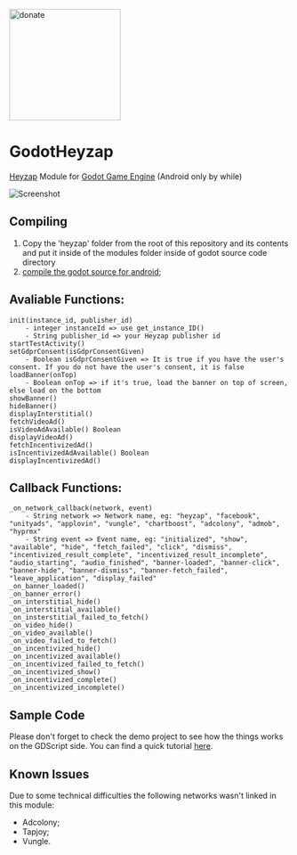 <a href="https://www.paypal.com/cgi-bin/webscr?cmd=_donations&business=3MJE3M4FMJYGN&lc=BR&item_name=Shin%2dNiL%27s%20Github&item_number=Github&currency_code=USD&bn=PP%2dDonationsBF%3abtn_donate_SM%2egif%3aNonHosted" target="_blank"><img src="https://img.shields.io/badge/Donate-PayPal-green.svg" alt="donate" width="200px"/></a>

# GodotHeyzap
[Heyzap](https://www.heyzap.com/) Module for [Godot Game Engine](https://godotengine.org/) (Android only by while)

![Screenshot](/images/screenshot.png)


Compiling
-------------

1. Copy the 'heyzap' folder from the root of this repository and its contents and put it inside of the modules folder inside of godot source code directory       
2. [compile the godot source for android](http://docs.godotengine.org/en/stable/reference/compiling_for_android.html);

Avaliable Functions:
---------------------
    init(instance_id, publisher_id)
        - integer instanceId => use get_instance_ID()
        - String publisher_id => your Heyzap publisher id
    startTestActivity()
    setGdprConsent(isGdprConsentGiven)
        - Boolean isGdprConsentGiven => It is true if you have the user's consent. If you do not have the user's consent, it is false
    loadBanner(onTop)
        - Boolean onTop => if it's true, load the banner on top of screen, else load on the bottom
    showBanner()
    hideBanner()
    displayInterstitial()
    fetchVideoAd()
    isVideoAdAvailable() Boolean
    displayVideoAd()
    fetchIncentivizedAd()
    isIncentivizedAdAvailable() Boolean
    displayIncentivizedAd()
   


Callback Functions:
---------------------
    _on_network_callback(network, event)
        - String network => Network name, eg: "heyzap", "facebook", "unityads", "applovin", "vungle", "chartboost", "adcolony", "admob", "hyprmx" 
        - String event => Event name, eg: "initialized", "show", "available", "hide", "fetch_failed", "click", "dismiss", "incentivized_result_complete", "incentivized_result_incomplete", "audio_starting", "audio_finished", "banner-loaded", "banner-click", "banner-hide", "banner-dismiss", "banner-fetch_failed", "leave_application", "display_failed" 
    _on_banner_loaded()
    _on_banner_error()
    _on_interstitial_hide()
    _on_interstitial_available()
    _on_insterstitial_failed_to_fetch()
    _on_video_hide()
    _on_video_available()
    _on_video_failed_to_fetch()
    _on_incentivized_hide()
    _on_incentivized_available()
    _on_incentivized_failed_to_fetch()
    _on_incentivized_show()
    _on_incentivized_complete()
    _on_incentivized_incomplete()

Sample Code
-----------
Please don't forget to check the demo project to see how the things works on the GDScript side.
You can find a quick tutorial [here](https://shinnil.blogspot.com.br/2017/03/tutorial-using-heyzap-godot-module.html).


Known Issues
------------
Due to some technical difficulties the following networks wasn't linked in this module:
- Adcolony;
- Tapjoy;
- Vungle.
